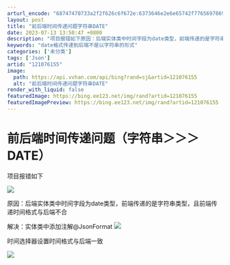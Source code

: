 ```yaml
---
arturl_encode: "68747470733a2f2f626c6f672e:6373646e2e6e65742f77656978696e5f34363038373539332f:61727469636c652f64657461696c732f313231303736313535"
layout: post
title: "前后端时间传递问题字符串DATE"
date: 2023-07-13 13:50:47 +0800
description: "项目报错如下原因：后端实体类中时间字段为date类型，前端传递的是字符串类型，所以接收报错解决：实体"
keywords: "date格式传递到后端不是以字符串的形式"
categories: ['未分类']
tags: ['Json']
artid: "121076155"
image:
  path: https://api.vvhan.com/api/bing?rand=sj&artid=121076155
  alt: "前后端时间传递问题字符串DATE"
render_with_liquid: false
featuredImage: https://bing.ee123.net/img/rand?artid=121076155
featuredImagePreview: https://bing.ee123.net/img/rand?artid=121076155
---
```


# 前后端时间传递问题（字符串＞＞＞DATE）

项目报错如下

![](https://i-blog.csdnimg.cn/blog_migrate/3fa1f4b92073737b087bd7bbdc031726.png)

原因：后端实体类中时间字段为date类型，前端传递的是字符串类型，且前端传递时间格式与后端不合

解决：实体类中添加注解@JsonFormat
![](https://i-blog.csdnimg.cn/blog_migrate/fdc8b848ea2aa6f65b4c50b9408576ea.png)

时间选择器设置时间格式与后端一致

![](https://i-blog.csdnimg.cn/blog_migrate/2217391b7966e186413d0c43b6b69685.png)